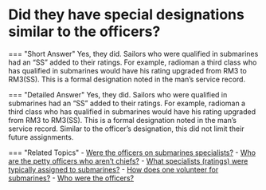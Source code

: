 # Did they have special designations similar to the officers?


=== "Short Answer"
    Yes, they did. Sailors who were qualified in submarines had an “SS” added to their ratings. For example, radioman a third class who has qualified in submarines would have his rating upgraded from RM3 to RM3(SS). This is a formal designation noted in the man’s service record.

=== "Detailed Answer"
    Yes, they did.  Sailors who were qualified in submarines had an “SS” added to their ratings.  For example, radioman a third class who has qualified in submarines would have his rating upgraded from RM3 to RM3(SS).  This is a formal designation noted in the man’s service record.  Similar to the officer’s designation, this did not limit their future assignments.

=== "Related Topics"
    - [Were the officers on submarines specialists?](./were-the-officers-on-submarines-specialists.md)
    - [Who are the petty officers who aren’t chiefs?](./who-are-the-petty-officers-who-arent-chiefs.md)
    - [What specialists (ratings) were typically assigned to submarines?](./what-specialists-ratings-were-typically-assigned-to-submarines.md)
    - [How does one volunteer for submarines?](./how-does-one-volunteer-for-submarines.md)
    - [Who were the officers?](./who-were-the-officers.md)
